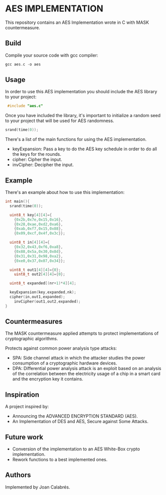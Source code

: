 # AES IMPLEMENTATION

This repository contains an AES Implementation wrote in C with MASK countermeasure.

## Build

Compile your source code with gcc compiler:

```c
gcc aes.c -o aes
```

## Usage

In order to use this AES implementation you should include the AES library to your project:

```C
 #include "aes.c"
 ```

 Once you have included the library, it's important to initialize a random seed to your project that
 will be used for AES randomness.

 ```C
 srand(time(0));
 ```

There's a list of the main functions for using the AES implementation.

* keyExpansion: Pass a key to do the AES key schedule in order to do all the keys for the rounds.
* cipher: Cipher the input.
* invCipher: Decipher the input.

## Example

There's an example about how to use this implementation:

```C
int main(){
  srand(time(0));

  uint8_t key[4][4]={
    {0x2b,0x7e,0x15,0x16},
    {0x28,0xae,0xd2,0xa6},
    {0xab,0xf7,0x15,0x88},
    {0x09,0xcf,0x4f,0x3c}};

  uint8_t in[4][4]={
    {0x32,0x43,0xf6,0xa8},
    {0x88,0x5a,0x30,0x8d},
    {0x31,0x31,0x98,0xa2},
    {0xe0,0x37,0x07,0x34}};

  uint8_t out1[4][4]={0};
	uint8_t out2[4][4]={0};

  uint8_t expanded[(nr+1)*4][4];

  keyExpansion(key,expanded,nk);
  cipher(in,out1,expanded);
	invCipher(out1,out2,expanded);
}
```

## Countermeasures

The MASK countermeasure applied attempts to protect implementations of cryptographic algorithms.

Protects against common power analysis type attacks:

* SPA: Side channel attack in which the attacker studies the power consumption of a cryptographic hardware devices.
* DPA: Differential power analysis attack is an exploit based on an analysis of the correlation between the electricity usage of a chip in a smart card and the encryption key it contains.

## Inspiration

A project inspired by:

* Announcing the ADVANCED ENCRYPTION STANDARD (AES).
* An Implementation of DES and AES, Secure against Some Attacks.

## Future work

* Conversion of the implementation to an AES White-Box crypto implementation.
* Rework functions to a best implemented ones.

## Authors

Implemented by Joan Calabrés.
